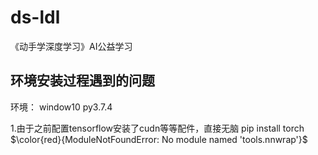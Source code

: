 # ds-ldl
《动手学深度学习》AI公益学习

## 环境安装过程遇到的问题
环境：
window10
py3.7.4

1.由于之前配置tensorflow安装了cudn等等配件，直接无脑 pip install torch
 $\color{red}{ModuleNotFoundError: No module named 'tools.nnwrap'}$
 
 


